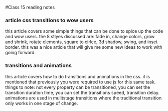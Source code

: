 #Class 15 reading notes

### article css transitions to wow users
this article covers some simple things that can be done to spice up the code and wow users. the 8 stlyes discussed are: fade in, change colors, grow and shrink, rotate elements, square to cirlce, 3d shadow, swing, and inset border. this was a nice article that will give me some new ideas to work with going forward. 

### transitions and animations
this article covers how to do transitions and animations in the css. it is mentioned that previously you were required to use js for this same task. things to note: not every property can be transitioned, you can set the transition duration time, you can set the transitions speed, transition delay. animations are used in mulitstage transitions where the traditional transition only works in one stage of change. 